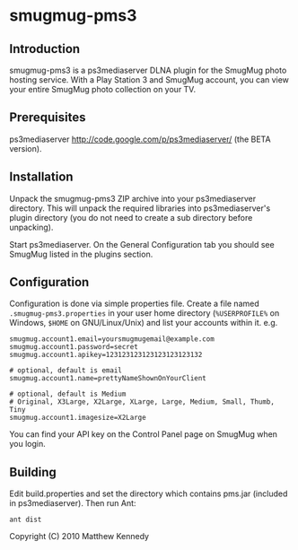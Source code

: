 smugmug-pms3 
============

Introduction
------------

smugmug-pms3 is a ps3mediaserver DLNA plugin for the SmugMug photo hosting 
service.  With a Play Station 3 and SmugMug account, you can view your 
entire SmugMug photo collection on your TV.

Prerequisites
-------------

ps3mediaserver http://code.google.com/p/ps3mediaserver/ (the BETA version).

Installation
------------

Unpack the smugmug-pms3 ZIP archive into your ps3mediaserver directory.  This
will unpack the required libraries into ps3mediaserver's plugin directory (you
do not need to create a sub directory before unpacking).

Start ps3mediaserver.  On the General Configuration tab you should see SmugMug
listed in the plugins section.

Configuration
-------------

Configuration is done via simple properties file.  Create a file named `.smugmug-pms3.properties` 
in your user home directory (`%USERPROFILE%` on Windows, `$HOME` on GNU/Linux/Unix) 
and list your accounts within it. e.g.

	smugmug.account1.email=yoursmugmugemail@example.com
	smugmug.account1.password=secret
	smugmug.account1.apikey=123123123123123123123132

	# optional, default is email
	smugmug.account1.name=prettyNameShownOnYourClient

	# optional, default is Medium
	# Original, X3Large, X2Large, XLarge, Large, Medium, Small, Thumb, Tiny
	smugmug.account1.imagesize=X2Large
	
You can find your API key on the Control Panel page on SmugMug when you login.

Building
--------

Edit build.properties and set the directory which contains pms.jar (included 
in ps3mediaserver).  Then run Ant:

	ant dist


Copyright (C) 2010  Matthew Kennedy
